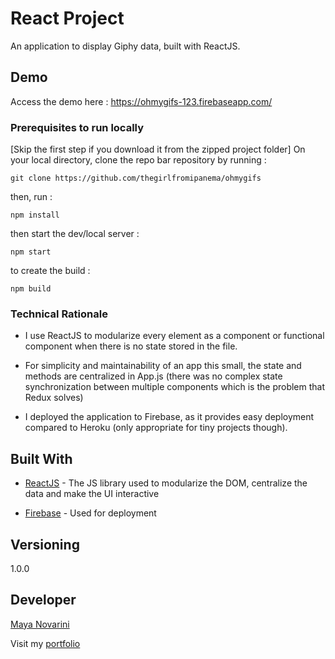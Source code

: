# React Project

An application to display Giphy data, built with ReactJS.

## Demo

Access the demo here : https://ohmygifs-123.firebaseapp.com/

### Prerequisites to run locally

[Skip the first step if you download it from the zipped project folder]
On your local directory, clone the repo bar repository by running :

```
git clone https://github.com/thegirlfromipanema/ohmygifs
```

then, run :

```
npm install
```

then start the dev/local server :

```
npm start
```

to create the build :

```
npm build
```

### Technical Rationale

- I use ReactJS to modularize every element as a component or
functional component when there is no state stored in the file.

- For simplicity and maintainability of an app this small,
the state and methods are centralized in App.js
(there was no complex state synchronization between multiple components which is the problem that Redux solves)

- I deployed the application to Firebase,
as it provides easy deployment compared to Heroku (only appropriate for tiny projects though).


## Built With

* [ReactJS](https://reactjs.org//) - The JS library used to modularize the DOM, centralize the data and make the UI interactive

* [Firebase](https://firebase.google.com/) - Used for deployment

## Versioning

1.0.0

## Developer

[Maya Novarini](https://github.com/thegirlfromipanema)

Visit my [portfolio](http://mayanovarini.com)
